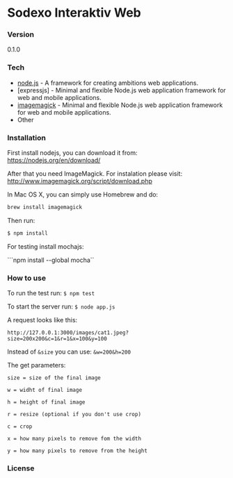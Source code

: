 # Sodexo Interaktiv Web

### Version
0.1.0

### Tech

* [node.js] - A framework for creating ambitions web applications.
* [expressjs] - Minimal and flexible Node.js web application framework for web and mobile applications.
* [imagemagick] - Minimal and flexible Node.js web application framework for web and mobile applications.
* Other

### Installation

First install nodejs, you can download it from:
https://nodejs.org/en/download/

After that you need ImageMagick. For instalation please visit:
http://www.imagemagick.org/script/download.php

In Mac OS X, you can simply use Homebrew and do:

```sh
brew install imagemagick
```

Then run:

```sh
$ npm install
```

For testing install mochajs:

```npm install --global mocha``

### How to use

To run the test run:
``$ npm test``

To start the server run:
``$ node app.js``

A request looks like this:

``
http://127.0.0.1:3000/images/cat1.jpeg?size=200x200&c=1&r=1&x=100&y=100
``


Instead of `&size` you can use:
``
&w=200&h=200
``



The get parameters:
```
size = size of the final image

w = widht of final image

h = height of final image

r = resize (optional if you don't use crop)

c = crop

x = how many pixels to remove fom the width

y = how many pixels to remove from the height
```




### License

   [node.js]: <https://nodejs.org/en/>
   [Express.js]: <https://expressjs.com/>
   [imagemagick]: <https://www.imagemagick.org/script/index.php>


